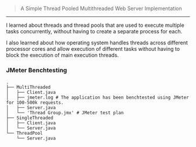 > A Simple Thread Pooled Multithreaded Web Server Implementation

---

I learned about threads and thread pools that are used to execute multiple
tasks concurrently, without having to create a separate process for each.

I also learned about how operating system handles threads across different processor cores and allow execution of different tasks without having to block the execution of main execution threads.

### JMeter Benchtesting
``` shell
.
├── MultiThreaded
│   ├── Client.java
│   ├── jmeter.log # The application has been benchtested using JMeter for 100-500k requests.
│   ├── Server.java
│   └── 'Thread Group.jmx' # JMeter test plan
├── SingleThreaded
│   ├── Client.java
│   └── Server.java
└── ThreadPool
    └── Server.java
```
